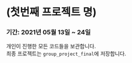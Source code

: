 # (첫번째 프로젝트 명)
### 기간: 2021년 05월 13일 ~ 24일

개인이 진행한 모든 코드들을 보관합니다.\
최종 프로젝트는 `group_project_final`에 저장합니다.
